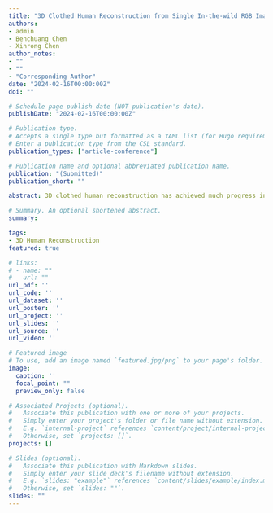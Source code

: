 ```yaml
---
title: "3D Clothed Human Reconstruction from Single In-the-wild RGB Image"
authors:
- admin
- Benchuang Chen
- Xinrong Chen
author_notes:
- ""
- ""
- "Corresponding Author"
date: "2024-02-16T00:00:00Z"
doi: ""

# Schedule page publish date (NOT publication's date).
publishDate: "2024-02-16T00:00:00Z"

# Publication type.
# Accepts a single type but formatted as a YAML list (for Hugo requirements).
# Enter a publication type from the CSL standard.
publication_types: ["article-conference"]

# Publication name and optional abbreviated publication name.
publication: "(Submitted)"
publication_short: ""

abstract: 3D clothed human reconstruction has achieved much progress in recent years. However, many methods complete reconstruction based on model trained on synthetic datasets, which can cause high costs for obtaining data and constraints on poses of human. The domain gap between synthetic data and natural data also severely restricts arrangement of these methods in real world. Moreover, some researches on 3D clothed human reconstruction from wild images are facing challenges due to complex background and pose in the image. In this paper, we design a modular model to perform 3D clothed human reconstruction with high quality based on one single-view in-the-wild image. In detail, our model consists of Cloth Encoder which extracts feature of clothes, Body Prediction which obtains parameters of human body and Cloth Generation Module which generates cloth on human model. Specifically, we propose to utilize a adaptive integration of convolution neural network and self-attention to extract both local and global features of clothes from the input image. Moreover, to eliminate the distraction of the background, we utilize the segmentation of the input image to supervise our training process. Our method is compared with various previous works on MSCOCO and 3DPW datasets. The quantitative and qualitative results both demonstrate our method can reconstruct more accurate clothed human model than other methods. This work will probably allow us to apply more efficient, convenient and accurate technology of 3D clothed human reconstruction into the real world. <br> The preimilary work has been published on <a href='https://sites.google.com/view/t4v-cvpr23/papers'>CVPR 2023 Workshop, Transformers for Vision</a>. Moreover, the advanced work is currently submitted to <b>2024 International Conference on Image Processing(ICIP 2024)</b>.

# Summary. An optional shortened abstract.
summary: 

tags:
- 3D Human Reconstruction
featured: true

# links:
# - name: ""
#   url: ""
url_pdf: ''
url_code: ''
url_dataset: ''
url_poster: ''
url_project: ''
url_slides: ''
url_source: ''
url_video: ''

# Featured image
# To use, add an image named `featured.jpg/png` to your page's folder. 
image:
  caption: ''
  focal_point: ""
  preview_only: false

# Associated Projects (optional).
#   Associate this publication with one or more of your projects.
#   Simply enter your project's folder or file name without extension.
#   E.g. `internal-project` references `content/project/internal-project/index.md`.
#   Otherwise, set `projects: []`.
projects: []

# Slides (optional).
#   Associate this publication with Markdown slides.
#   Simply enter your slide deck's filename without extension.
#   E.g. `slides: "example"` references `content/slides/example/index.md`.
#   Otherwise, set `slides: ""`.
slides: ""
---
```



